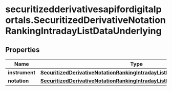 # securitizedderivativesapifordigitalportals.SecuritizedDerivativeNotationRankingIntradayListDataUnderlying

## Properties

Name | Type | Description | Notes
------------ | ------------- | ------------- | -------------
**instrument** | [**SecuritizedDerivativeNotationRankingIntradayListDataUnderlyingInstrument**](SecuritizedDerivativeNotationRankingIntradayListDataUnderlyingInstrument.md) |  | [optional] 
**notation** | [**SecuritizedDerivativeNotationRankingIntradayListDataUnderlyingNotation**](SecuritizedDerivativeNotationRankingIntradayListDataUnderlyingNotation.md) |  | [optional] 



